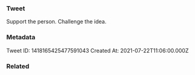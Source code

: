 ### Tweet
Support the person. Challenge the idea.

### Metadata
Tweet ID: 1418165425477591043
Created At: 2021-07-22T11:06:00.000Z

### Related

